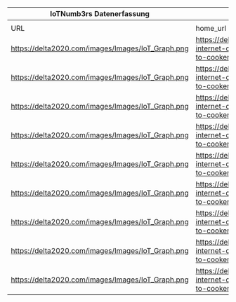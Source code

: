 |IoTNumb3rs Datenerfassung|||||||||||
| ---- | ---- | ---- | ---- | ---- | ---- | ---- | ---- | ---- | ---- | ---- |
||||||||||||
|URL|home_url|filename|device_class|device_count|market_class|market_volume|prognosis_year|publication_year|authorship_class|Dropbox folder|
|https://delta2020.com/images/Images/IoT_Graph.png|https://delta2020.com/blog/74-internet-of-things-from-cars-to-cookers-it-s-a-revolution|file32_IoT_Graph.png|||||2012|||Pattoho/20181122-1800|
|https://delta2020.com/images/Images/IoT_Graph.png|https://delta2020.com/blog/74-internet-of-things-from-cars-to-cookers-it-s-a-revolution|file32_IoT_Graph.png|||||2013|||Pattoho/20181122-1800|
|https://delta2020.com/images/Images/IoT_Graph.png|https://delta2020.com/blog/74-internet-of-things-from-cars-to-cookers-it-s-a-revolution|file32_IoT_Graph.png|||||2014|||Pattoho/20181122-1800|
|https://delta2020.com/images/Images/IoT_Graph.png|https://delta2020.com/blog/74-internet-of-things-from-cars-to-cookers-it-s-a-revolution|file32_IoT_Graph.png|||||2015|||Pattoho/20181122-1800|
|https://delta2020.com/images/Images/IoT_Graph.png|https://delta2020.com/blog/74-internet-of-things-from-cars-to-cookers-it-s-a-revolution|file32_IoT_Graph.png|||||2016|||Pattoho/20181122-1800|
|https://delta2020.com/images/Images/IoT_Graph.png|https://delta2020.com/blog/74-internet-of-things-from-cars-to-cookers-it-s-a-revolution|file32_IoT_Graph.png|||||2017|||Pattoho/20181122-1800|
|https://delta2020.com/images/Images/IoT_Graph.png|https://delta2020.com/blog/74-internet-of-things-from-cars-to-cookers-it-s-a-revolution|file32_IoT_Graph.png|||||2018|||Pattoho/20181122-1800|
|https://delta2020.com/images/Images/IoT_Graph.png|https://delta2020.com/blog/74-internet-of-things-from-cars-to-cookers-it-s-a-revolution|file32_IoT_Graph.png|||||2019|||Pattoho/20181122-1800|
|https://delta2020.com/images/Images/IoT_Graph.png|https://delta2020.com/blog/74-internet-of-things-from-cars-to-cookers-it-s-a-revolution|file32_IoT_Graph.png|||||2020|||Pattoho/20181122-1800|
